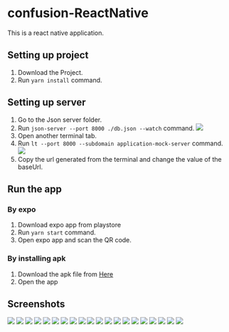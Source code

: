 # confusion-ReactNative

This is a react native application.

## Setting up project

1. Download the Project.
1. Run `yarn install` command.

## Setting up server

1. Go to the Json server folder.
1. Run `json-server --port 8000 ./db.json --watch` command.
    <Img src="https://github.com/shikhar2817/confusion-ReactNative/blob/main/components/images/screenShots/db.png">
1. Open another terminal tab.
1. Run `lt --port 8000 --subdomain application-mock-server` command.
    <Img src="https://github.com/shikhar2817/confusion-ReactNative/blob/main/components/images/screenShots/lt.png">
1. Copy the url generated from the terminal and change the value of the baseUrl.

## Run the app

### By expo 

1. Download expo app from playstore
1. Run `yarn start` command.
1. Open expo app and scan the QR code.

### By installing apk

1. Download the apk file from [Here](https://exp-shell-app-assets.s3.us-west-1.amazonaws.com/android/%40shikhar2817/confusion-282a63bfb3c24f868c482a4f8b307726-signed.apk)
1. Open the app

## Screenshots

<Img src="https://github.com/shikhar2817/confusion-ReactNative/blob/main/components/images/screenShots/1.jpg">
<Img src="https://github.com/shikhar2817/confusion-ReactNative/blob/main/components/images/screenShots/2.jpg">
<Img src="https://github.com/shikhar2817/confusion-ReactNative/blob/main/components/images/screenShots/3.jpg">
<Img src="https://github.com/shikhar2817/confusion-ReactNative/blob/main/components/images/screenShots/4.jpg">
<Img src="https://github.com/shikhar2817/confusion-ReactNative/blob/main/components/images/screenShots/5.jpg">
<Img src="https://github.com/shikhar2817/confusion-ReactNative/blob/main/components/images/screenShots/6.jpg">
<Img src="https://github.com/shikhar2817/confusion-ReactNative/blob/main/components/images/screenShots/7.jpg">
<Img src="https://github.com/shikhar2817/confusion-ReactNative/blob/main/components/images/screenShots/8.jpg">
<Img src="https://github.com/shikhar2817/confusion-ReactNative/blob/main/components/images/screenShots/9.jpg">
<Img src="https://github.com/shikhar2817/confusion-ReactNative/blob/main/components/images/screenShots/10.jpg">
<Img src="https://github.com/shikhar2817/confusion-ReactNative/blob/main/components/images/screenShots/11.jpg">
<Img src="https://github.com/shikhar2817/confusion-ReactNative/blob/main/components/images/screenShots/12.jpg">
<Img src="https://github.com/shikhar2817/confusion-ReactNative/blob/main/components/images/screenShots/13.jpg">
<Img src="https://github.com/shikhar2817/confusion-ReactNative/blob/main/components/images/screenShots/14.jpg">
<Img src="https://github.com/shikhar2817/confusion-ReactNative/blob/main/components/images/screenShots/15.jpg">
<Img src="https://github.com/shikhar2817/confusion-ReactNative/blob/main/components/images/screenShots/16.jpg">
<Img src="https://github.com/shikhar2817/confusion-ReactNative/blob/main/components/images/screenShots/17.jpg">
<Img src="https://github.com/shikhar2817/confusion-ReactNative/blob/main/components/images/screenShots/18.jpg">
<Img src="https://github.com/shikhar2817/confusion-ReactNative/blob/main/components/images/screenShots/19.jpg">
<Img src="https://github.com/shikhar2817/confusion-ReactNative/blob/main/components/images/screenShots/20.png">
